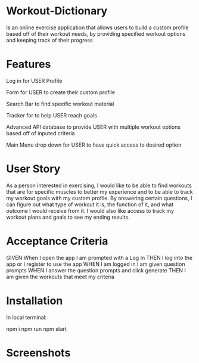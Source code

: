 # Workout-Dictionary
Is an online exercise application that allows users to build a custom profile based off of their workout needs, by providing specified workout options and keeping track of their progress 

# Features
Log in for USER Profile

Form for USER to create their custom profile 

Search Bar to find specific workout material

Tracker for to help USER reach goals 

Advanced API database to provide USER with multiple workout options based off of inputed criteria 

Main Menu drop down for USER to have quick access to desired option

# User Story
As a person interested in exercising, I would like to be able to find workouts that are for specific muscles to better my experience and to be able to track my workout goals with my custom profile. By answering certain questions, I can figure out what type of workout it is, the function of it, and what outcome I would receive from it. I would also like access to track my workout plans and goals to see my ending results. 

# Acceptance Criteria
GIVEN When I open the app I am prompted with a Log In
THEN I log into the app or I register to use the app
WHEN I am logged in I am given question prompts
WHEN I answer the question prompts and click generate 
THEN I am given the workouts that meet my criteria 

# Installation
In local terminal: 

npm i
npm run
npm start 

# Screenshots 

